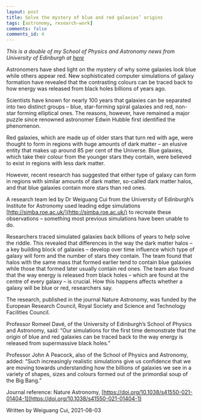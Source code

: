```yaml
---
layout: post
title: Solve the mystery of blue and red galaxies’ origins
tags: [astronomy, research-work]
comments: false
comments_id: 4
---
```


*This is a double of my School of Physics and Astronomy news from University of Edinburgh at [here](https://www.ph.ed.ac.uk/news/2021/resolving-the-mystery-of-galaxys-colours-21-07-06)*

Astronomers have shed light on the mystery of why some galaxies look blue while others appear red. New sophisticated computer simulations of galaxy formation have revealed that the contrasting colours can be traced back to how energy was released from black holes billions of years ago.


Scientists have known for nearly 100 years that galaxies can be separated into two distinct groups – blue, star-forming spiral galaxies and red, non-star forming elliptical ones. The reasons, however, have remained a major puzzle since renowned astronomer Edwin Hubble first identified the phenomenon.

Red galaxies, which are made up of older stars that turn red with age, were thought to form in regions with huge amounts of dark matter – an elusive entity that makes up around 85 per cent of the Universe. Blue galaxies, which take their colour from the younger stars they contain, were believed to exist in regions with less dark matter.

However, recent research has suggested that either type of galaxy can form in regions with similar amounts of dark matter, so-called dark matter halos, and that blue galaxies contain more stars than red ones.

A research team led by Dr Weiguang Cui from the University of Edinburgh’s Institute for Astronomy used leading edge simulations [http://simba.roe.ac.uk/](http://simba.roe.ac.uk/) to recreate these observations – something most previous simulations have been unable to do.


Researchers traced simulated galaxies back billions of years to help solve the riddle. This revealed that differences in the way the dark matter halos – a key building block of galaxies – develop over time influence which type of galaxy will form and the number of stars they contain. The team found that halos with the same mass that formed earlier tend to contain blue galaxies while those that formed later usually contain red ones. The team also found that the way energy is released from black holes – which are found at the centre of every galaxy – is crucial. How this happens affects whether a galaxy will be blue or red, researchers say.

The research, published in the journal Nature Astronomy, was funded by the European Research Council, Royal Society and Science and Technology Facilities Council.

Professor Romeel Davé, of the University of Edinburgh’s School of Physics and Astronomy, said: “Our simulations for the first time demonstrate that the origin of blue and red galaxies can be traced back to the way energy is released from supermassive black holes.”

Professor John A Peacock, also of the School of Physics and Astronomy, added: “Such increasingly realistic simulations give us confidence that we are moving towards understanding how the billions of galaxies we see in a variety of shapes, sizes and colours formed out of the primordial soup of the Big Bang.”


Journal reference: Nature Astronomy, [https://doi.org/10.1038/s41550-021-01404-1](https://doi.org/10.1038/s41550-021-01404-1)

Written by Weiguang Cui, 2021-08-03
